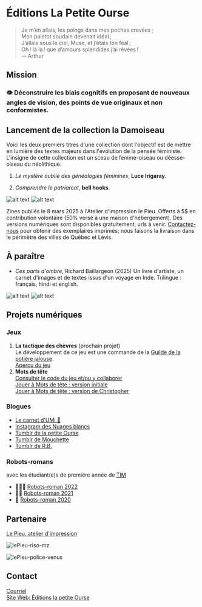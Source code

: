 <link rel="stylesheet" href="css/style.css">

# Éditions La Petite Ourse

> Je m’en allais, les poings dans mes poches crevées ;  
Mon paletot soudain devenait idéal ;  
J’allais sous le ciel, Muse, et j’étais ton féal ;  
Oh ! là là ! que d’amours splendides j’ai rêvées !  
> -- Arthur  
  
## Mission 
### 👁️‍ Déconstruire les biais cognitifs en proposant de nouveaux angles de vision, des points de vue originaux et non conformistes. 
 

## Lancement de la collection la Damoiseau  

Voici les deux premiers titres d'une collection dont l'objectif est de mettre en lumière des textes majeurs dans l'évolution de la pensée féministe. L'insigne de cette collection est un sceau de femme-oiseau ou déesse-oiseau du néolithique.

1. _Le mystère oublié des généalogies féminines_,
**Luce Irigaray**.

1. _Comprendre le patriarcat_,
**bell hooks**.
  
![alt text](media/recto.jpeg) ![alt text](media/verso.jpeg)  
     
Zines publiés le 8 mars 2025 à l'Atelier d'impression le Pieu. Offerts à 5$ en contribution volontaire (50% versé à une maison d'hébergement). Des versions numériques sont disponibles gratuitement, urls à venir. [Contactez-nous](mailto:editionsLaPetiteOurse@gmail.com) pour obtenir des exemplaires imprimés; nous faisons la livraison dans le périmètre des villes de Québec et Lévis. 

## À paraître
- *Ces parts d'ombre*, Richard Baillargeon (2025)
Un livre d'artiste, un carnet d'images et de textes issus d'un voyage en Inde. Trilingue : français, hindi et english.  
  
![alt text](media/22.jpeg)  ![alt text](media/23.png)
  
 
## Projets numériques
### Jeux  
1. __La tactique des chèvres__ (prochain projet)  
Le développement de ce jeu est une commande de la [Guilde de la potière jalouse](https://fenouilcurcuma.github.io/guildedelapotierejalouse/).    
[Aperçu du jeu](la-tactique-des-chevres/pdf/bagh-chal_regles-du-jeu.pdf)    
2. __Mots de tête__    
[Consulter le code du jeu et/ou y collaborer](https://github.com/evefevrier/mots-de-tete)     
[Jouer à Mots de tête : version initiale](https://evefevrier.github.io/mots-de-tete/)       
[Jouer à Mots de tête : version de Christopher](https://christopherbyatt.github.io/mots-de-tete/)     

### Blogues
- [Le carnet d'UMi 🥷](billets/index.md)  
- [Instagram des Nuages blancs](https://www.instagram.com/les_nuages_blancs/) 
- [Tumblr de la petite Ourse](https://la-petite-ourse.tumblr.com/)
- [Tumblr de Mouchette](https://ziamercure.tumblr.com/)
- [Tumblr de R.B.](https://richardbaillargeon.tumblr.com/) 

### Robots-romans
avec les étudiant(e)s de première année de [TIM](https://timcsf.ca/)
- 🤖🤖🤖 [Robots-roman 2022](https://evefevrier.github.io/robots-roman/)
- 🤖🤖 [Robots-roman 2021](https://evefevrier.github.io/robots-roman/2021/)
- 🤖 [Robots-roman 2020](https://evefevrier.github.io/robots-roman/2020/)
  
  
## Partenaire
[Le Pieu, atelier d'impression](https://www.facebook.com/atelierlepieu)  
  
![lePieu-riso-mz](media/lePieu-riso-mz.jpeg)

![lePieu-police-venus](media/lePieu-police-venus.jpeg)

## Contact 
[Courriel](mailto:editionsLaPetiteOurse@gmail.com)  
[Site Web: Éditions la petite Ourse](https://evefevrier.github.io/editions-la-petite-ourse/)